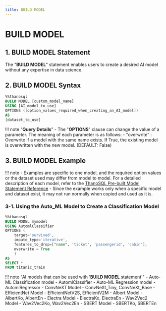 ```yaml
---
title: BUILD MODEL 
---
```


# __BUILD MODEL__

## __1. BUILD MODEL Statement__

The "__BUILD MODEL__" statement enables users to create a desired AI model without any expertise in data science. 

## __2. BUILD MODEL Syntax__

```sql
%%thanosql
BUILD MODEL [custom_model_name]
USING [AI_model_to_use]
OPTIONS ([option_values_​​required_when_creating_an_AI_model])
AS
[dataset_to_use]

```

!!! note "__Query Details__"
    - The "__OPTIONS__" clause can change the value of a parameter. The meaning of each parameter is as follows:
        - "overwrite" : Overwrite if a model with the same name exists. If True, the existing model is overwritten with the new model. (DEFAULT: False)

## __3. BUILD MODEL Example__

!!! note
    - Examples are specific to one model, and the required option values ​​or the dataset used may differ from model to model. For a detailed description of each model, refer to the [ThanoSQL Pre-built Model Statement Reference](/en/how-to_guides/reference/#thanosql-pre-built-model-statement-reference)
    - Since the example works only when a specific model and dataset exist, it may not run normally when copied and used as it is.

### __3-1. Using the Auto_ML Model to Create a Classification Model__

```sql
%%thanosql
BUILD MODEL mymodel
USING AutomlClassifier
OPTIONS (
    target='survived',
    impute_type='iterative',
    features_to_drop=["name", 'ticket', 'passengerid', 'cabin'],
    overwrite = True
    )
AS
SELECT *
FROM titanic_train
```

!!! note "AI models that can be used with '__BUILD MODEL__ statement'"
    - Auto-ML Classification model - AutomlClassifier
    - Auto-ML Regression model - AutomlRegressor
    - ConvNeXT Model - ConvNeXt_Tiny, ConvNeXt_Base
    - EfficientNet Model - EfficientNetV2S, EfficientV2M
    - Albert Model - AlbertKo, AlbertEn
    - Electra Model - ElectraKo, ElectraEn
    - Wav2Vec2 Model - Wav2Vec2Ko, Wav2Vec2En
    - SBERT Model - SBERTKo, SBERTEn